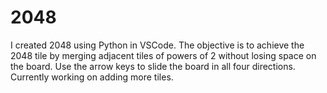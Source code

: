 # 2048
I created 2048 using Python in VSCode. The objective is to achieve the 2048 tile by merging adjacent tiles of powers of 2 without losing space on the board. Use the arrow keys to slide the board in all four directions. Currently working on adding more tiles.
